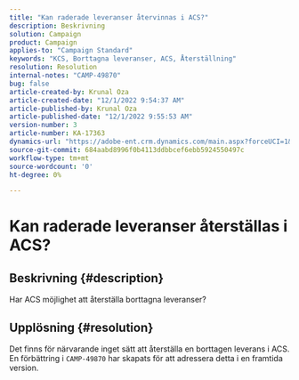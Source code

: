 ```yaml
---
title: "Kan raderade leveranser återvinnas i ACS?"
description: Beskrivning
solution: Campaign
product: Campaign
applies-to: "Campaign Standard"
keywords: "KCS, Borttagna leveranser, ACS, Återställning"
resolution: Resolution
internal-notes: "CAMP-49870"
bug: false
article-created-by: Krunal Oza
article-created-date: "12/1/2022 9:54:37 AM"
article-published-by: Krunal Oza
article-published-date: "12/1/2022 9:55:53 AM"
version-number: 3
article-number: KA-17363
dynamics-url: "https://adobe-ent.crm.dynamics.com/main.aspx?forceUCI=1&pagetype=entityrecord&etn=knowledgearticle&id=2f0d6c27-5e71-ed11-9561-6045bd006a22"
source-git-commit: 684aabd8996f0b4113ddbbcef6ebb5924550497c
workflow-type: tm+mt
source-wordcount: '0'
ht-degree: 0%

---
```


# Kan raderade leveranser återställas i ACS?

## Beskrivning {#description}


Har ACS möjlighet att återställa borttagna leveranser?


## Upplösning {#resolution}


Det finns för närvarande inget sätt att återställa en borttagen leverans i ACS. En förbättring i `CAMP-49870` har skapats för att adressera detta i en framtida version.
